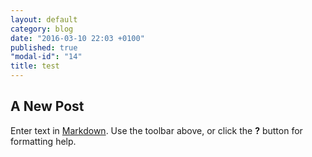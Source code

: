 ```yaml
---
layout: default
category: blog
date: "2016-03-10 22:03 +0100"
published: true
"modal-id": "14"
title: test
---
```



## A New Post

Enter text in [Markdown](http://daringfireball.net/projects/markdown/). Use the toolbar above, or click the **?** button for formatting help.
